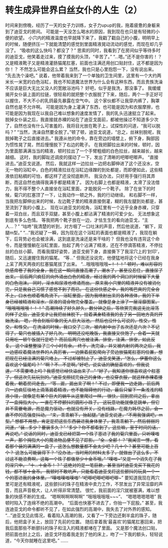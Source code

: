 # 转生成异世界白丝女仆的人生（2）

时间来到傍晚，经历了一天的女子力训练，女子力upup的我，拖着疲惫的身躯来到了迪亚戈的房间。
可能是一天没怎么喝水的原因，我到现在也只是有轻微的小便的欲望。
小穴内的精液温度也早就降下来了，我戳了戳自己的小腹，明明早上的时候，随便挤压一下就能清楚的感觉到里面精液晃动流动的感觉，而现在却几乎没了。
“吸收的这么快吗？都没了？”
思索的同时，我看到了在房间似乎等待多时的迪亚戈，他笑着走过来，摸了摸我的头顶，“辛苦了。”
“…嗯。”还不是你害的！？又是精液靴子又是精液灌肠猫尾肛塞，前面也注满还用创口贴封住，这不都是因为你！？
不然怎么可能会这么累？
当然，我也只是心里抱怨一下，没有说出来。
“先去洗个澡吧。”
说着，他带着我来到了一个单独的卫生间里，这里有一个大约两米长一米宽的白色浴缸，我也不知道魔法世界为什么会有这种东西，而且贵族洗澡不应该是巨大无比又没人的宽敞浴池吗？
好吧，似乎是我洗，那没事了。
我缓缓揭开女仆装上面的拉链，很轻易的就把整个衣服脱了下来，随后，两个一手正好可以握住，不大不小的乳鸽最先暴露在空气中。
这个家伙都不让我穿内裤了，胸罩自然也是不允许啊。
可能是因为身上灌满了东西，也可能是因为和衣服摩擦，也可能是因为我现在以我自己难以想象的速度发情了，我的乳头迅速挺立了起来。
脱掉女仆装之后，我直接就赤裸的站在了迪亚戈面前，都被他操过不知道多少次了，自然也没有什么可害羞的，我将目光放在靴子上，试探性的问道，“我可以脱吗？”
“当然，洗澡自然要全脱了。”顿了顿，迪亚戈说道，“总之，丝袜别脱呢，我脱掉靴子之后直接进去。”
我遵从他的命令，靠在旁边的墙壁上，俯下身，胸部因为惯性晃了晃，然后慢慢脱下了右边的靴子。
在我把脚拉出来的时候，顿时，因为里面那满满当当的精液，顿时拉出了一个手臂粗细的白色拉丝，越来越长，越来越细。
这时，我的脚趾还调皮的摆动了一下，发出了清晰的吧唧吧唧声。
“直接进去。”迪亚戈说道。
然后，我就这样一边拉丝一边把右脚伸进了这个还没水，空无一物的浴缸中，白色的精液拉丝在浴缸边缘蹭的到处都是，而即便如此，这些精液依旧粘稠的可怕，都这样了还没彻底断开。
我没办法，只好用手强行将其弄断，而这自然也搞得我满手都是精液了。
因为右脚上也都是精液，太滑了没法借力，我不得不整个人直接坐在浴缸里面，才能脱另一个靴子。
除了在坐下的时候，菊穴的肛塞顶了一下，让我动作一顿之外，我的行动继续。
和右脚不一样，当我把左脚伸出来的时候，左边靴子里的精液直接倒灌，糊的我左腿到处都是，甚至流到了我的小腹上。
现在以迪亚戈的视角，浴缸里有一个近乎全身赤裸，只穿着一双白丝，而且双手双腿，甚至小腹上都沾满了精液的可爱少女。
无法想象这到底有多么色情。
等我把两个靴子放在一边，才怯生生的看向迪亚戈，“主人…？”
“咕咚”我清楚的听到，对方咽了一口吐沫的声音，然后他说道，“躺下，双腿m型。”
“…”我迟疑了一瞬，因为现在这个浴缸的表面也都是精液了，我现在躺下，后背势必也会被涂满，这到底是洗澡还是来干啥的？
但我也没有违背这个命令，而是慢慢躺在浴缸里面，抬起了两个沾满了精液，还在不停滴答精液，不停拉丝的白丝小脚。
而看我摆好姿势，迪亚戈俯下身，直接撕下了我淫穴上的‘封印’，随后，又迅速握住我的猫尾。
“等…”
但我还没说完，他便猛地将这个已经在我身上呆了两天两夜的肛塞猫尾拔了出来。
“…哦哦哦哦哦~~~！！！”
顿时，难以形容的快感席卷了我的全身，我在这一瞬间直接高潮了，潮水了，甚至没忍住，直接尿了出来。
前后两穴疯狂的向外涌出白色的精液，经过我的两个洞口的时候留下大量的白色泡沫。
同时，淫水和尿液也喷涌而出。
原来我小穴里的精液并没有被消化完，只是我自己习惯了感觉不到了而已。
在这份快感之中，我的嘴巴爽的完全合不上，口水也顺着嘴角流下。
浴缸里面，因为我喷射出来的各种液体，我的下半身已经被精液和淫水、尿液的混合物完全覆盖。
就像是身上涂了一层淫靡图案。
“哦哦哦哦哦！！！”
高潮持续了好久好久，数分钟之后，等欣赏完我这无比淫荡的样子之后，迪亚戈才让我把丝袜脱下，拉着满身精液我的去了另一回地方真的开始洗澡。
嗯，符合刻板印象的无人巨大浴池。
然后也没什么可说的，性交，性交，和性交。
在洗澡的时候，我口交了三次，被内射中出了五次还是六次？不记得了，菊穴也被插入了好几次。
明明还没吃晚饭，我直接又快饱了，合着一天就只用吃一顿午饭就行是吧？
而前后两穴也被注满、排空，注满、排空，如此反复。
这个澡整整操了三个小时有余。
终于，洗完澡，并又被内射的两次之后，我一边感叹着魔法世界的人真厉害，一边撅着屁股爬向了旁边放猫尾肛塞的位置，想把现在已经注满的菊穴堵上。
不过却被制止了，迪亚戈笑道，“怎么，伊蕾你这么喜欢这个猫尾吗？”
“啊？不…不是啊。”好吧，说实话的确挺喜欢的，但我说道，“不需要堵上吗？我感觉已经快溢出来了…”
“好了，我知道你很喜欢这个肛塞了，但这次先玩玩别的。”迪亚戈擦拭完自己的身体，也没穿衣服，就这样赤裸着搂着我，朝着房间走去。
“等…漏，漏出来了啊！”
不过，即便我一边走路，前后两穴一边疯狂往地上滴落漏着精液，也不能阻碍他的行动，最后只留下一条浅浅的精液小径，就像是有某个巨大的蜗牛从这里爬过一样。
很快，回到房间之后，拿出了一盒拇指大小，一直在不停颤抖的圆形小珠子。
这玩意功能就像是跳单，但它并不需要电源，而是魔力驱动，也就没有开关，没有线路，在魔力耗尽之前，会一直不停的高强度抖动。
“来，乖乖躺下，抬起腿。”迪亚戈说道，“不用我强调吧，m型。”
想都不用想，肯定是把这些东西装进我身体里了，我乖乖躺下，然后弱弱的问道，“装…多少？要装多久？”
“多少？你不都看到了，这些嘛，至于时间的话，再说吧。”
说话的同时，迪亚戈已经把第一个珠子塞进了我的菊穴里面，只听噗嗤一声，那个拇指大小的魔法物品便不见了踪影。
“全…全部！？”我闻言一愣，看着那个装的满满的一盒子，这怎么想数量都不会太少吧？几十个？甚至可能上百个？
这怎么可能装得下？
“没办法，当时用的材料太多了，就做出了这么多，不过这不能浪费啊，这每一个珠子都值至少十金币哦。”
“噗嗤~”又是一个消失在了我的淫穴中。
“十…十金币！？”
这绝对的是一笔巨款，甚至当时迪亚戈买下我花的钱，都不够十金币。
我顿时不敢吭声，只能看着迪亚戈将这些颤抖的玩具一个一个的塞进我的身体里。
“噗嗤噗嗤噗嗤”
“吧唧吧唧吧唧吧唧~~~”
要知道我现在两穴里可是还有精液呢，这些颤抖的珠子在精液中卖力工作，不禁发出了异常淫靡的声音，而且声音极大，让人听得非常清楚。
很忙，我前面的淫穴就被塞满，难以想象的快感不断的生成。
“嗯啊啊啊啊啊啊”
“哦哦哦哦哦~~~”、
“嗯嗯嗯嗯嗯嗯”
我顿时陷入了连绵不绝的高潮中。
“后面也快塞不进去了，你抬一下屁股。”
甚至，我连迪亚戈的命令都听不见了，在如此强烈的高潮中，我失去了对外界的感知。
“…”迪亚戈见此情况，看着陷入高潮的我，又看了一下旁边还剩半盒的珠子，随后，他把盒子关上，放回了先前的位置。
随后拿着我‘最喜欢’的猫尾肛塞回来，把我后面那些不断颤抖的珠子和注入的精液都堵在了里面。
又是那个魔法创口贴，把前面也封上之后，迪亚戈环抱着我走到了他的床上，吻了一下我的额头，轻轻说道，“今天你就睡在这里吧。”
……